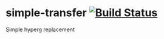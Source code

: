 # simple-transfer [![Build Status](https://travis-ci.org/golemfactory/simple-transfer.svg?branch=master)](https://travis-ci.org/golemfactory/simple-transfer)

Simple hyperg replacement

